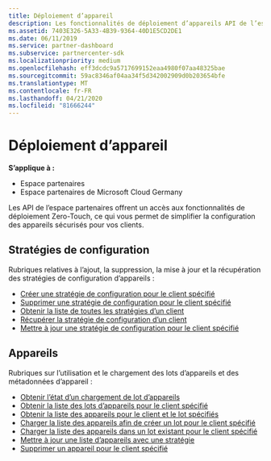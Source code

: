 ```yaml
---
title: Déploiement d’appareil
description: Les fonctionnalités de déploiement d’appareils API de l’espace partenaires incluent des stratégies de configuration et des appareils.
ms.assetid: 7403E326-5A33-4B39-9364-40D1E5CD2DE1
ms.date: 06/11/2019
ms.service: partner-dashboard
ms.subservice: partnercenter-sdk
ms.localizationpriority: medium
ms.openlocfilehash: eff3dcdc9a5717699152eaa4980f07aa48325bae
ms.sourcegitcommit: 59ac8346af04aa34f5d342002909d0b203654bfe
ms.translationtype: MT
ms.contentlocale: fr-FR
ms.lasthandoff: 04/21/2020
ms.locfileid: "81666244"
---
```

# <a name="device-deployment"></a>Déploiement d’appareil

**S’applique à :**

- Espace partenaires
- Espace partenaires de Microsoft Cloud Germany

Les API de l’espace partenaires offrent un accès aux fonctionnalités de déploiement Zero-Touch, ce qui vous permet de simplifier la configuration des appareils sécurisés pour vos clients.

## <a name="configuration-policies"></a>Stratégies de configuration

Rubriques relatives à l’ajout, la suppression, la mise à jour et la récupération des stratégies de configuration d’appareils :

- [Créer une stratégie de configuration pour le client spécifié](create-a-new-configuration-policy-for-the-specified-customer.md)
- [Supprimer une stratégie de configuration pour le client spécifié](delete-a-configuration-policy-for-the-specified-customer.md)
- [Obtenir la liste de toutes les stratégies d’un client](get-a-list-of-a-customer-s-policies.md)
- [Récupérer la stratégie de configuration d’un client](retrieve-a-customer-s-configuration-policy.md)
- [Mettre à jour une stratégie de configuration pour le client spécifié](update-a-configuration-policy-for-the-specified-customer.md)

## <a name="devices"></a>Appareils

Rubriques sur l’utilisation et le chargement des lots d’appareils et des métadonnées d’appareil :

- [Obtenir l’état d’un chargement de lot d’appareils](get-the-status-of-a-device-batch-upload.md)
- [Obtenir la liste des lots d’appareils pour le client spécifié](get-the-list-of-device-batches-for-the-specified-customer.md)
- [Obtenir la liste des appareils pour le client et le lot spécifiés](get-a-list-of-devices-for-the-specified-batch-and-customer.md)
- [Charger la liste des appareils afin de créer un lot pour le client spécifié](upload-a-list-of-devices-to-create-a-new-batch-for-the-specified-customer.md)
- [Charger la liste des appareils dans un lot existant pour le client spécifié](upload-a-list-of-devices-for-the-specified-customer.md)
- [Mettre à jour une liste d’appareils avec une stratégie](update-a-list-of-devices-with-a-policy.md)
- [Supprimer un appareil pour le client spécifié](delete-a-device-for-the-specified-customer.md)
